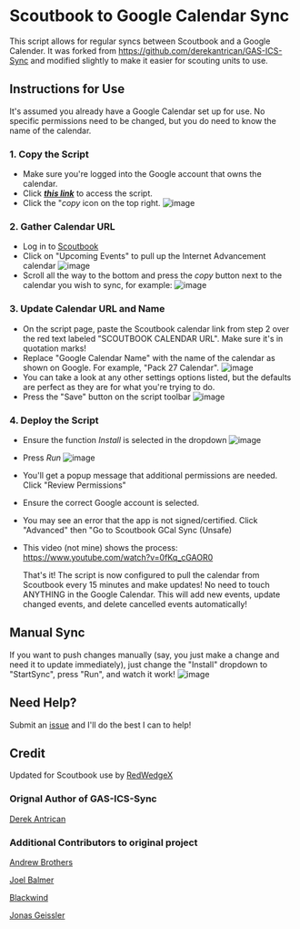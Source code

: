 # Scoutbook to Google Calendar Sync

This script allows for regular syncs between Scoutbook and a Google Calender. It was forked from https://github.com/derekantrican/GAS-ICS-Sync and modified slightly to make it easier for scouting units to use.

## Instructions for Use

It's assumed you already have a Google Calendar set up for use. No specific permissions need to be changed, but you do need to know the name of the calendar.

### 1. Copy the Script
- Make sure you're logged into the Google account that owns the calendar.
- Click [***_this link_***](https://script.google.com/d/1Lw2PWW5zFw24C8z-tp1TupqMczjacwszlL-HaLyKl-bFfGd8Pr1vUqWt/) to access the script.
- Click the "*copy* icon on the top right. ![image](https://github.com/user-attachments/assets/8f78903a-b509-4970-a31c-9a2b9b77986d)

### 2. Gather Calendar URL

- Log in to [Scoutbook](https://scoutbook.scouting.org)
- Click on "Upcoming Events" to pull up the Internet Advancement calendar
 ![image](https://github.com/user-attachments/assets/5a3cc0a6-f440-4210-91f3-ec78094e738c)
- Scroll all the way to the bottom and press the *copy* button next to the calendar you wish to sync, for example:
  ![image](https://github.com/user-attachments/assets/9d849982-97c9-4edf-8a90-798294a9f7aa)

### 3. Update Calendar URL and Name
- On the script page, paste the Scoutbook calendar link from step 2 over the red text labeled "SCOUTBOOK CALENDAR URL". Make sure it's in quotation marks!
- Replace "Google Calendar Name" with the name of the calendar as shown on Google. For example, "Pack 27 Calendar".
![image](https://github.com/user-attachments/assets/7aa78f13-1db8-4857-812b-0a5b8d85f903)
- You can take a look at any other settings options listed, but the defaults are perfect as they are for what you're trying to do.
- Press the "Save" button on the script toolbar
![image](https://github.com/user-attachments/assets/2e23ca1d-e339-421e-b6ba-96dafbaae7f7)


### 4. Deploy the Script
- Ensure the function *Install* is selected in the dropdown
![image](https://github.com/user-attachments/assets/514f8b7a-7f7d-44e2-b926-1de5c04f5b71)
- Press *Run*
![image](https://github.com/user-attachments/assets/6fa11ebc-16c1-4df6-9f97-abfab5c24d9c)
- You'll get a popup message that additional permissions are needed. Click "Review Permissions"
- Ensure the correct Google account is selected.
- You may see an error that the app is not signed/certified. Click "Advanced" then "Go to Scoutbook GCal Sync (Unsafe)
- This video (not mine) shows the process: https://www.youtube.com/watch?v=0fKq_cGAOR0

  That's it! The script is now configured to pull the calendar from Scoutbook every 15 minutes and make updates! No need to touch ANYTHING in the Google Calendar. This will add new events, update changed events, and delete cancelled events automatically!

## Manual Sync
  If you want to push changes manually (say, you just make a change and need it to update immediately), just change the "Install" dropdown to "StartSync", press "Run", and watch it work!
  ![image](https://github.com/user-attachments/assets/e6ce130c-236f-4222-862c-d81344c5e2c3)


## Need Help?
Submit an [issue](https://github.com/RedWedgeX/scoutbook-gcal-sync/issues) and I'll do the best I can to help!

## Credit 

Updated for Scoutbook use by [RedWedgeX](https://bsky.app/profile/redwedgex.wtf)

### Orignal Author of GAS-ICS-Sync
[Derek Antrican](https://github.com/derekantrican) 

### Additional Contributors to original project
[Andrew Brothers](https://github.com/agentd00nut)

[Joel Balmer](https://github.com/JoelBalmer)

[Blackwind](https://github.com/blackwind)

[Jonas Geissler](https://github.com/jonas0b1011001)
